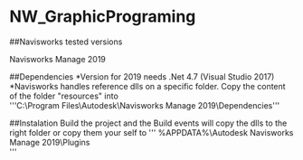 # NW_GraphicPrograming

##Navisworks tested versions

Navisworks Manage 2019

##Dependencies
*Version for 2019 needs .Net 4.7 (Visual Studio 2017)
*Navisworks handles reference dlls on a specific folder. Copy the content of the folder "resources" into  
'''C:\Program Files\Autodesk\Navisworks Manage 2019\Dependencies'''

##Instalation
Build the project and the Build events will copy the dlls to the right folder or copy them your self to
'''
%APPDATA%\Autodesk Navisworks Manage 2019\Plugins\
'''